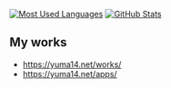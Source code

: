 [![Most Used Languages](https://github-readme-stats.vercel.app/api/top-langs/?username=yuma140902&layout=compact&theme=github_dark&hide_border=true)](#)
[![GitHub Stats](https://github-readme-stats.vercel.app/api?username=yuma140902&count_private=true&include_all_commits=true&theme=github_dark&hide_rank=true&hide_border=true&hide_title=true&show_icons=true)](#)

## My works

- <https://yuma14.net/works/>
- <https://yuma14.net/apps/>
